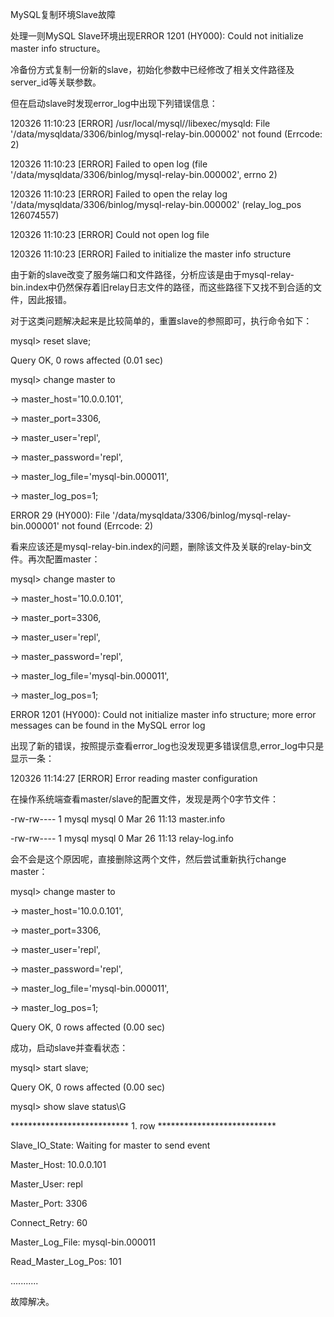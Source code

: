 MySQL复制环境Slave故障

处理一则MySQL Slave环境出现ERROR 1201 (HY000): Could not initialize master info
structure。

冷备份方式复制一份新的slave，初始化参数中已经修改了相关文件路径及server_id等关联参数。

但在启动slave时发现error_log中出现下列错误信息：

120326 11:10:23 [ERROR] /usr/local/mysql//libexec/mysqld: File
'/data/mysqldata/3306/binlog/mysql-relay-bin.000002' not found (Errcode: 2)

120326 11:10:23 [ERROR] Failed to open log (file
'/data/mysqldata/3306/binlog/mysql-relay-bin.000002', errno 2)

120326 11:10:23 [ERROR] Failed to open the relay log
'/data/mysqldata/3306/binlog/mysql-relay-bin.000002' (relay_log_pos 126074557)

120326 11:10:23 [ERROR] Could not open log file

120326 11:10:23 [ERROR] Failed to initialize the master info structure

由于新的slave改变了服务端口和文件路径，分析应该是由于mysql-relay-bin.index中仍然保存着旧relay日志文件的路径，而这些路径下又找不到合适的文件，因此报错。

对于这类问题解决起来是比较简单的，重置slave的参照即可，执行命令如下：

mysql\> reset slave;

Query OK, 0 rows affected (0.01 sec)

mysql\> change master to

\-\> master_host='10.0.0.101',

\-\> master_port=3306,

\-\> master_user='repl',

\-\> master_password='repl',

\-\> master_log_file='mysql-bin.000011',

\-\> master_log_pos=1;

ERROR 29 (HY000): File '/data/mysqldata/3306/binlog/mysql-relay-bin.000001' not
found (Errcode: 2)

看来应该还是mysql-relay-bin.index的问题，删除该文件及关联的relay-bin文件。再次配置master：

mysql\> change master to

\-\> master_host='10.0.0.101',

\-\> master_port=3306,

\-\> master_user='repl',

\-\> master_password='repl',

\-\> master_log_file='mysql-bin.000011',

\-\> master_log_pos=1;

ERROR 1201 (HY000): Could not initialize master info structure; more error
messages can be found in the MySQL error log

出现了新的错误，按照提示查看error_log也没发现更多错误信息,error_log中只是显示一条：

120326 11:14:27 [ERROR] Error reading master configuration

在操作系统端查看master/slave的配置文件，发现是两个0字节文件：

\-rw-rw---- 1 mysql mysql 0 Mar 26 11:13 master.info

\-rw-rw---- 1 mysql mysql 0 Mar 26 11:13 relay-log.info

会不会是这个原因呢，直接删除这两个文件，然后尝试重新执行change master：

mysql\> change master to

\-\> master_host='10.0.0.101',

\-\> master_port=3306,

\-\> master_user='repl',

\-\> master_password='repl',

\-\> master_log_file='mysql-bin.000011',

\-\> master_log_pos=1;

Query OK, 0 rows affected (0.00 sec)

成功，启动slave并查看状态：

mysql\> start slave;

Query OK, 0 rows affected (0.00 sec)

mysql\> show slave status\\G

\*\*\*\*\*\*\*\*\*\*\*\*\*\*\*\*\*\*\*\*\*\*\*\*\*\*\* 1. row
\*\*\*\*\*\*\*\*\*\*\*\*\*\*\*\*\*\*\*\*\*\*\*\*\*\*\*

Slave_IO_State: Waiting for master to send event

Master_Host: 10.0.0.101

Master_User: repl

Master_Port: 3306

Connect_Retry: 60

Master_Log_File: mysql-bin.000011

Read_Master_Log_Pos: 101

...........

故障解决。

